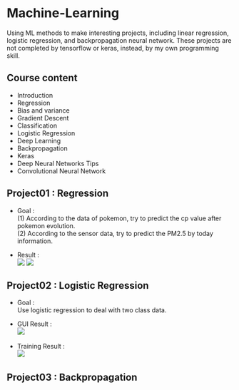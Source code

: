 # Machine-Learning
Using ML methods to make interesting projects, including linear regression, logistic regression, and backpropagation neural network. These projects are not completed by tensorflow or keras, instead, by my own programming skill.
>
## Course content
- Introduction
- Regression
- Bias and variance
- Gradient Descent
- Classification
- Logistic Regression
- Deep Learning
- Backpropagation
- Keras
- Deep Neural Networks Tips
- Convolutional Neural Network
>

## Project01 : Regression
- Goal :       
(1) According to the data of pokemon, try to predict the cp value after pokemon evolution.      
(2) According to the sensor data, try to predict the PM2.5 by today information.    
>
- Result :      
![](https://github.com/tailer954/Machine-Learning/blob/master/01_Regression/Image/PokemonRegressionSets.PNG)
![](https://github.com/tailer954/Machine-Learning/blob/master/01_Regression/Image/PM2.5RegressionSets.PNG)
>
## Project02 : Logistic Regression
- Goal :       
Use logistic regression to deal with two class data.
>
- GUI Result :    
![](https://github.com/tailer954/Machine-Learning/blob/master/02_Logistic%20Regression/Image/GUI%20appearance.png)
>
- Training Result :    
![](https://github.com/tailer954/Machine-Learning/blob/master/02_Logistic%20Regression/Image/LogisticRegressionSet.PNG)
>
## Project03 : Backpropagation
